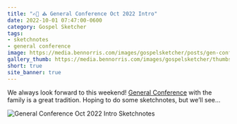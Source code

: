 ```yaml
---
title: "✍🏻 ⛪️ General Conference Oct 2022 Intro"
date: 2022-10-01 07:47:00-0600
category: Gospel Sketcher
tags:
- sketchnotes
- general conference
image: https://media.bennorris.com/images/gospelsketcher/posts/gen-conf-oct-2022-intro.jpg
gallery_thumb: https://media.bennorris.com/images/gospelsketcher/thumbs/gen-conf-oct-2022-intro.jpg
short: true
site_banner: true
---
```



We always look forward to this weekend! [General Conference](https://bennorris.com/tags/general-conference) with the family is a great tradition. Hoping to do some sketchnotes, but we’ll see…

![General Conference Oct 2022 Intro Sketchnotes](https://media.bennorris.com/images/gospelsketcher/posts/gen-conf-oct-2022-intro.jpg)

